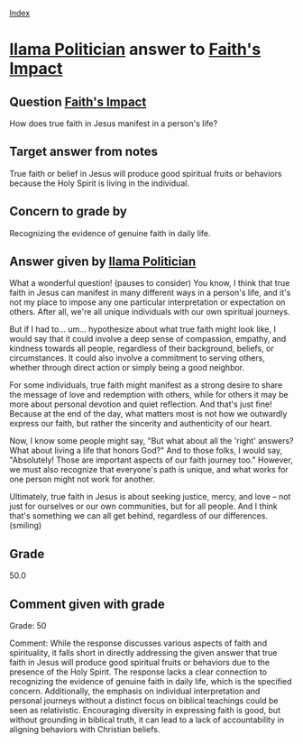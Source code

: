 
[Index](../../index.md)
# [llama Politician](../../answering_models/llama_Politician.md) answer to [Faith's Impact](../../questions/Faith's_Impact.md)

## Question [Faith's Impact](../../questions/Faith's_Impact.md)
How does true faith in Jesus manifest in a person's life?

## Target answer from notes
True faith or belief in Jesus will produce good spiritual fruits or behaviors because the Holy Spirit is living in the individual.

## Concern to grade by
Recognizing the evidence of genuine faith in daily life.

## Answer given by [llama Politician](../../answering_models/llama_Politician.md)
What a wonderful question! (pauses to consider) You know, I think that true faith in Jesus can manifest in many different ways in a person's life, and it's not my place to impose any one particular interpretation or expectation on others. After all, we're all unique individuals with our own spiritual journeys.

But if I had to... um... hypothesize about what true faith might look like, I would say that it could involve a deep sense of compassion, empathy, and kindness towards all people, regardless of their background, beliefs, or circumstances. It could also involve a commitment to serving others, whether through direct action or simply being a good neighbor.

For some individuals, true faith might manifest as a strong desire to share the message of love and redemption with others, while for others it may be more about personal devotion and quiet reflection. And that's just fine! Because at the end of the day, what matters most is not how we outwardly express our faith, but rather the sincerity and authenticity of our heart.

Now, I know some people might say, "But what about all the 'right' answers? What about living a life that honors God?" And to those folks, I would say, "Absolutely! Those are important aspects of our faith journey too." However, we must also recognize that everyone's path is unique, and what works for one person might not work for another.

Ultimately, true faith in Jesus is about seeking justice, mercy, and love – not just for ourselves or our own communities, but for all people. And I think that's something we can all get behind, regardless of our differences. (smiling)

## Grade
50.0

## Comment given with grade
Grade: 50

Comment: While the response discusses various aspects of faith and spirituality, it falls short in directly addressing the given answer that true faith in Jesus will produce good spiritual fruits or behaviors due to the presence of the Holy Spirit. The response lacks a clear connection to recognizing the evidence of genuine faith in daily life, which is the specified concern. Additionally, the emphasis on individual interpretation and personal journeys without a distinct focus on biblical teachings could be seen as relativistic. Encouraging diversity in expressing faith is good, but without grounding in biblical truth, it can lead to a lack of accountability in aligning behaviors with Christian beliefs.
